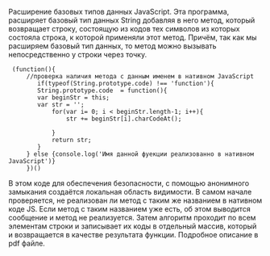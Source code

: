 Расширение базовых типов данных JavaScript.
Эта программа, расширяет базовый тип данных String  добавляя в 
него метод, который возвращает строку, состоящую из кодов тех 
символов из которых состояла строка, к которой применяли этот метод. 
Причём, так как  мы расширяем базовый тип данных, то метод можно 
вызывать непосредственно у строки через точку.
```
 (function(){
	 //проверка наличия метода с данным именем в нативном JavaScript
		if(typeof(String.prototype.code) !== 'function'){
		String.prototype.code  = function(){
		var beginStr = this;
		var str = '';
			for(var i= 0; i < beginStr.length-1; i++){
				str += beginStr[i].charCodeAt();
				
			}
			return str;
		}
	 } else {console.log('Имя данной фуекции реализованно в нативном JavaScript')}
	 })()
```
В этом коде для обеспечения безопасности, с помощью анонимного
замыкания создаётся локальная область видимости.  В самом начале 
проверяется, не реализован ли метод с таким же названием в нативном 
коде JS.  Если метод  с таким названием уже есть, об этом выводится 
сообщение и метод не реализуется. Затем алгоритм проходит по всем 
элементам строки и записывает их коды в отдельный массив, который и 
возвращается в качестве результата функции. 
Подробное описание в pdf файле.
